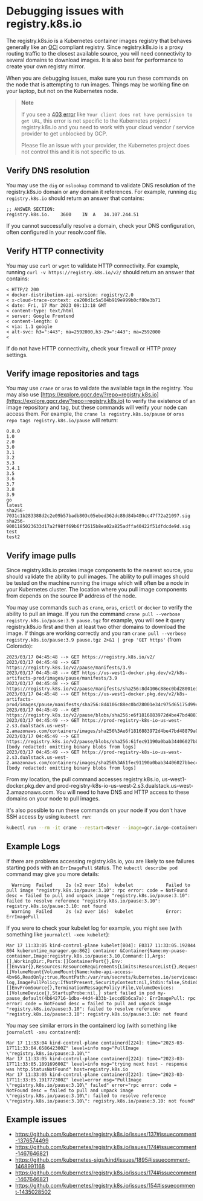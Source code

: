 # Debugging issues with registry.k8s.io

The registry.k8s.io is a Kubernetes container images registry that behaves generally like an [OCI](https://github.com/opencontainers/distribution-spec) compliant registry. Since registry.k8s.io is a proxy routing traffic to the closest available source, you will need connectivity to several domains to download images. It is also best for performance to create your own registry mirror.

When you are debugging issues, make sure you run these commands on the node that is attempting to run images. Things may be working fine on your laptop, but not on the Kubernetes node.

<!--TODO: identify what this looks like on s3 etc.-->
> **Note**
>
> If you see a [403 error][http-403] like `Your client does not have permission to get URL`,
> this error is not specific to the Kubernetes project / registry.k8s.io and
> you need to work with your cloud vendor / service provider to get unblocked
> by GCP.
>
> Please file an issue with your provider, the Kubernetes project does not
> control this and it is not specific to us.

## Verify DNS resolution

You may use the `dig` or `nslookup` command to validate DNS resolution of the registry.k8s.io domain or any domain it references. For example, running `dig registry.k8s.io` should return an answer that contains:

```log
;; ANSWER SECTION:
registry.k8s.io.	3600	IN	A	34.107.244.51
```

If you cannot successfully resolve a domain, check your DNS configuration, often configured in your resolv.conf file.

## Verify HTTP connectivity

You may use `curl` or `wget` to validate HTTP connectivity. For example, running `curl -v https://registry.k8s.io/v2/` should return an answer that contains:

```log
< HTTP/2 200 
< docker-distribution-api-version: registry/2.0
< x-cloud-trace-context: ca200d1c5a504b919e999b0cf80e3b71
< date: Fri, 17 Mar 2023 09:13:18 GMT
< content-type: text/html
< server: Google Frontend
< content-length: 0
< via: 1.1 google
< alt-svc: h3=":443"; ma=2592000,h3-29=":443"; ma=2592000
< 
```

If do not have HTTP connectivity, check your firewall or HTTP proxy settings.

## Verify image repositories and tags

You may use `crane` or `oras` to validate the available tags in the registry. You may also use [https://explore.ggcr.dev/?repo=registry.k8s.io](https://explore.ggcr.dev/?repo=registry.k8s.io) to verify the existence of an image repository and tag, but these commands will verify your node can access them. For example, the `crane ls registry.k8s.io/pause` or `oras repo tags registry.k8s.io/pause` will return:

```log
0.8.0
1.0
2.0
3.0
3.1
3.2
3.3
3.4.1
3.5
3.6
3.7
3.8
3.9
go
latest
sha256-7031c1b283388d2c2e09b57badb803c05ebed362dc88d84b480cc47f72a21097.sig
sha256-9001185023633d17a2f98ff69b6ff2615b8ea02a825adffa40422f51dfdcde9d.sig
test
test2
```

## Verify image pulls

Since registry.k8s.io proxies image components to the nearest source, you should validate the ability to pull images. The ability to pull images should be tested on the machine running the image which will often be a node in your Kubernetes cluster. The location where you pull image components from depends on the source IP address of the node.

You may use commands such as `crane`, `oras`, `crictl` or `docker` to verify the ability to pull an image. If you run the command `crane pull --verbose registry.k8s.io/pause:3.9 pause.tgz` for example, you will see it query registry.k8s.io first and then at least two other domains to download the image. If things are working correctly and you ran `crane pull --verbose registry.k8s.io/pause:3.9 pause.tgz 2>&1 | grep 'GET https'` (from Colorado):

```log
2023/03/17 04:45:48 --> GET https://registry.k8s.io/v2/
2023/03/17 04:45:48 --> GET https://registry.k8s.io/v2/pause/manifests/3.9
2023/03/17 04:45:48 --> GET https://us-west1-docker.pkg.dev/v2/k8s-artifacts-prod/images/pause/manifests/3.9
2023/03/17 04:45:48 --> GET https://registry.k8s.io/v2/pause/manifests/sha256:8d4106c88ec0bd28001e34c975d65175d994072d65341f62a8ab0754b0fafe10
2023/03/17 04:45:48 --> GET https://us-west1-docker.pkg.dev/v2/k8s-artifacts-prod/images/pause/manifests/sha256:8d4106c88ec0bd28001e34c975d65175d994072d65341f62a8ab0754b0fafe10
2023/03/17 04:45:49 --> GET https://registry.k8s.io/v2/pause/blobs/sha256:e6f1816883972d4be47bd48879a08919b96afcd344132622e4d444987919323c
2023/03/17 04:45:49 --> GET https://prod-registry-k8s-io-us-west-2.s3.dualstack.us-west-2.amazonaws.com/containers/images/sha256%3Ae6f1816883972d4be47bd48879a08919b96afcd344132622e4d444987919323c
2023/03/17 04:45:49 --> GET https://registry.k8s.io/v2/pause/blobs/sha256:61fec91190a0bab34406027bbec43d562218df6e80d22d4735029756f23c7007 [body redacted: omitting binary blobs from logs]
2023/03/17 04:45:49 --> GET https://prod-registry-k8s-io-us-west-2.s3.dualstack.us-west-2.amazonaws.com/containers/images/sha256%3A61fec91190a0bab34406027bbec43d562218df6e80d22d4735029756f23c7007 [body redacted: omitting binary blobs from logs]
```

From my location, the pull command accesses registry.k8s.io, us-west1-docker.pkg.dev and prod-registry-k8s-io-us-west-2.s3.dualstack.us-west-2.amazonaws.com. You will need to have DNS and HTTP access to these domains on your node to pull images.

It's also possible to run these commands on your node if you don't have SSH access by using `kubectl run`:

```sh
kubectl run --rm -it crane --restart=Never --image=gcr.io/go-containerregistry/crane --overrides='{"spec": {"hostNetwork":true}}' -- pull --verbose registry.k8s.io/pause:3.9 /dev/null
```

## Example Logs

If there are problems accessing registry.k8s.io, you are likely to see failures starting pods with an `ErrImagePull` status. The `kubectl describe pod` command may give you more details:

```log
  Warning  Failed     2s (x2 over 16s)  kubelet            Failed to pull image "registry.k8s.io/pause:3.10": rpc error: code = NotFound desc = failed to pull and unpack image "registry.k8s.io/pause:3.10": failed to resolve reference "registry.k8s.io/pause:3.10": registry.k8s.io/pause:3.10: not found
  Warning  Failed     2s (x2 over 16s)  kubelet            Error: ErrImagePull
```

If you were to check your kubelet log for example, you might see (with something like `journalctl -xeu kubelet`):

```log
Mar 17 11:33:05 kind-control-plane kubelet[804]: E0317 11:33:05.192844     804 kuberuntime_manager.go:862] container &Container{Name:my-puase-container,Image:registry.k8s.io/pause:3.10,Command:[],Args:[],WorkingDir:,Ports:[]ContainerPort{},Env:[]EnvVar{},Resources:ResourceRequirements{Limits:ResourceList{},Requests:ResourceList{},},VolumeMounts:[]VolumeMount{VolumeMount{Name:kube-api-access-4bv66,ReadOnly:true,MountPath:/var/run/secrets/kubernetes.io/serviceaccount,SubPath:,MountPropagation:nil,SubPathExpr:,},},LivenessProbe:nil,ReadinessProbe:nil,Lifecycle:nil,TerminationMessagePath:/dev/termination-log,ImagePullPolicy:IfNotPresent,SecurityContext:nil,Stdin:false,StdinOnce:false,TTY:false,EnvFrom:[]EnvFromSource{},TerminationMessagePolicy:File,VolumeDevices:[]VolumeDevice{},StartupProbe:nil,} start failed in pod my-pause_default(4b642716-1dba-44d4-833b-1eccd6b6ca7a): ErrImagePull: rpc error: code = NotFound desc = failed to pull and unpack image "registry.k8s.io/pause:3.10": failed to resolve reference "registry.k8s.io/pause:3.10": registry.k8s.io/pause:3.10: not found
```

You may see similar errors in the containerd log (with something like `journalctl -xeu containerd`):

```log
Mar 17 11:33:04 kind-control-plane containerd[224]: time="2023-03-17T11:33:04.658642300Z" level=info msg="PullImage \"registry.k8s.io/pause:3.10\""
Mar 17 11:33:05 kind-control-plane containerd[224]: time="2023-03-17T11:33:05.189169600Z" level=info msg="trying next host - response was http.StatusNotFound" host=registry.k8s.io
Mar 17 11:33:05 kind-control-plane containerd[224]: time="2023-03-17T11:33:05.191777300Z" level=error msg="PullImage \"registry.k8s.io/pause:3.10\" failed" error="rpc error: code = NotFound desc = failed to pull and unpack image \"registry.k8s.io/pause:3.10\": failed to resolve reference \"registry.k8s.io/pause:3.10\": registry.k8s.io/pause:3.10: not found"
```

## Example issues

- https://github.com/kubernetes/registry.k8s.io/issues/137#issuecomment-1376574499
- https://github.com/kubernetes/registry.k8s.io/issues/174#issuecomment-1467646821
- https://github.com/kubernetes-sigs/kind/issues/1895#issuecomment-1468991168
- https://github.com/kubernetes/registry.k8s.io/issues/174#issuecomment-1467646821
- https://github.com/kubernetes/registry.k8s.io/issues/154#issuecomment-1435028502

[http-403]: https://developer.mozilla.org/en-US/docs/Web/HTTP/Status/403
